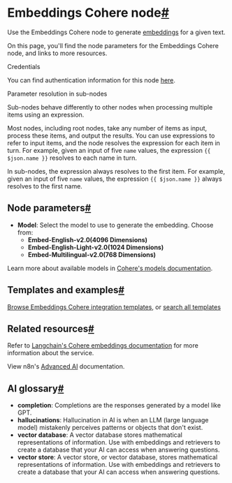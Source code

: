 [](https://github.com/n8n-io/n8n-docs/edit/main/docs/integrations/builtin/cluster-nodes/sub-nodes/n8n-nodes-langchain.embeddingscohere.md "Edit this page")

# Embeddings Cohere node[#](#embeddings-cohere-node "Permanent link")

Use the Embeddings Cohere node to generate [embeddings](../../../../../glossary/#ai-embedding) for a given text.

On this page, you'll find the node parameters for the Embeddings Cohere node, and links to more resources.

Credentials

You can find authentication information for this node [here](../../../credentials/cohere/).

Parameter resolution in sub-nodes

Sub-nodes behave differently to other nodes when processing multiple items using an expression.

Most nodes, including root nodes, take any number of items as input, process these items, and output the results. You can use expressions to refer to input items, and the node resolves the expression for each item in turn. For example, given an input of five `name` values, the expression `{{ $json.name }}` resolves to each name in turn.

In sub-nodes, the expression always resolves to the first item. For example, given an input of five `name` values, the expression `{{ $json.name }}` always resolves to the first name.

## Node parameters[#](#node-parameters "Permanent link")

*   **Model**: Select the model to use to generate the embedding. Choose from:
    *   **Embed-English-v2.0(4096 Dimensions)**
    *   **Embed-English-Light-v2.0(1024 Dimensions)**
    *   **Embed-Multilingual-v2.0(768 Dimensions)**

Learn more about available models in [Cohere's models documentation](https://docs.cohere.com/docs/models).

## Templates and examples[#](#templates-and-examples "Permanent link")

[Browse Embeddings Cohere integration templates](https://n8n.io/integrations/embeddings-cohere/), or [search all templates](https://n8n.io/workflows/)

## Related resources[#](#related-resources "Permanent link")

Refer to [Langchain's Cohere embeddings documentation](https://js.langchain.com/docs/integrations/text_embedding/cohere/) for more information about the service.

View n8n's [Advanced AI](../../../../../advanced-ai/) documentation.

## AI glossary[#](#ai-glossary "Permanent link")

*   **completion**: Completions are the responses generated by a model like GPT.
*   **hallucinations**: Hallucination in AI is when an LLM (large language model) mistakenly perceives patterns or objects that don't exist.
*   **vector database**: A vector database stores mathematical representations of information. Use with embeddings and retrievers to create a database that your AI can access when answering questions.
*   **vector store**: A vector store, or vector database, stores mathematical representations of information. Use with embeddings and retrievers to create a database that your AI can access when answering questions.